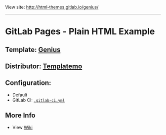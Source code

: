 View site: http://html-themes.gitlab.io/genius/

----

# GitLab Pages - Plain HTML Example

## Template: [Genius](http://www.templatemo.com/tm-402-genius)

## Distributor: [Templatemo](http://www.templatemo.com/)

## Configuration:

- Default
- GitLab CI: [`.gitlab-ci.yml`](https://gitlab.com/html-themes/genius/blob/master/.gitlab-ci.yml)

## More Info

 - View [Wiki](https://gitlab.com/html-themes/genius/wikis/home)
